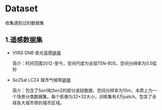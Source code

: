 # Dataset
收集遇到过的数据集

## 1.遥感数据集

- VIIRS DNB 夜光遥感[链接](https://www.ngdc.noaa.gov/eog/viirs/download_dnb_composites.html)

  简介：时间范围2012-至今，空间尺度为全球75N-60S，空间分辨率为0.5弧秒

- So2Sat LCZ4 城市气候带[链接](http://doi.org/10.14459/2018mp1483140)
  
  简介：包含了Sen1和Sen2的部分波段数据，空间分辨率为10m，本质上为一个场景分类数据集。每个影像为32\*32大小，训练集有4万patch。包含了全球各大城市带的城市区域。
